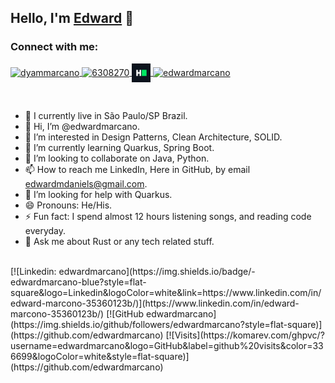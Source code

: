 ## Hello, I'm [Edward]([https://dyammarcano.github.io](https://github.com/edwardmarcano)) 👋

<h3 align="left">Connect with me:</h3>

<p align="left">
  <a href="https://linkedin.com/in/edwardmarcano" target="blank">
    <img align="center" src="https://raw.githubusercontent.com/rahuldkjain/github-profile-readme-generator/master/src/images/icons/Social/linked-in-alt.svg" alt="dyammarcano" height="30" width="30" />
  </a>
  <a href="https://stackoverflow.com/users/19174084" target="blank">
    <img align="center" src="https://raw.githubusercontent.com/rahuldkjain/github-profile-readme-generator/master/src/images/icons/Social/stack-overflow.svg" alt="6308270" height="30" width="30" />
  </a>
  <a href="https://www.hackerrank.com/@edwardmdaniels" target="blank">
    <img align="center" src="https://github.com/dyammarcano/dyammarcano/blob/main/assets/img/hackerrank_cursor_favicon_480px-300x300.png" alt="@edwardmdaniels" height="30" width="30" />
  </a>
  <a href="https://www.github.com/edwardmarcano">
    <img align="center" src="https://cdn.jsdelivr.net/npm/simple-icons@v3/icons/github.svg" alt="edwardmarcano" height="30" width="30" />
  </a>
</p>
<br/>

- 🏡 I currently live in São Paulo/SP Brazil.
- 👋 Hi, I’m @edwardmarcano.
- 👀 I’m interested in Design Patterns, Clean Architecture, SOLID.
- 🌱 I’m currently learning Quarkus, Spring Boot.
- 💞️ I’m looking to collaborate on Java, Python.
- 📫 How to reach me LinkedIn, Here in GitHub, by email edwardmdaniels@gmail.com.
- 🤔 I’m looking for help with Quarkus.
- 😄 Pronouns: He/His.
- ⚡ Fun fact: I spend almost 12 hours listening songs, and reading code everyday.
- 💬 Ask me about Rust or any tech related stuff.

<br/>
[![Linkedin: edwardmarcano](https://img.shields.io/badge/-edwardmarcano-blue?style=flat-square&logo=Linkedin&logoColor=white&link=https://www.linkedin.com/in/edward-marcono-35360123b/)](https://www.linkedin.com/in/edward-marcono-35360123b/)
[![GitHub edwardmarcano](https://img.shields.io/github/followers/edwardmarcano?style=flat-square)](https://github.com/edwardmarcano)
[![Visits](https://komarev.com/ghpvc/?username=edwardmarcano&logo=GitHub&label=github%20visits&color=336699&logoColor=white&style=flat-square)](https://github.com/edwardmarcano)
<!---
edwardmarcano/edwardmarcano is a ✨ special ✨ repository because its `README.md` (this file) appears on your GitHub profile.
You can click the Preview link to take a look at your changes.
--->
